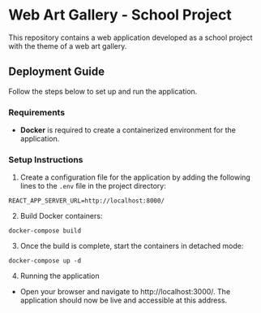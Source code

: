# Web Art Gallery - School Project

This repository contains a web application developed as a school project with the theme of a web art gallery.

## Deployment Guide

Follow the steps below to set up and run the application.

### Requirements

- **Docker** is required to create a containerized environment for the application.

### Setup Instructions

1. Create a configuration file for the application by adding the following lines to the `.env` file in the project directory:
```
REACT_APP_SERVER_URL=http://localhost:8000/
```
2. Build Docker containers:
```
docker-compose build
```
3. Once the build is complete, start the containers in detached mode:
```
docker-compose up -d
```

4. Running the application 
* Open your browser and navigate to http://localhost:3000/. The application should now be live and accessible at this address.